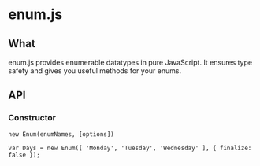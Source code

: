 enum.js
=======

What
----

enum.js provides enumerable datatypes in pure JavaScript. It ensures type safety and gives you useful methods for your enums.

API
---

### Constructor

```
new Enum(enumNames, [options])
```

```
var Days = new Enum([ 'Monday', 'Tuesday', 'Wednesday' ], { finalize: false });
```

